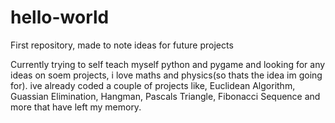 # hello-world
First repository, made to note ideas for future projects 

Currently trying to self teach myself python and pygame and looking for any ideas on soem projects, i love maths and physics(so thats the idea im going for). ive already coded a couple of projects like, Euclidean Algorithm, Guassian Elimination, Hangman, Pascals Triangle, Fibonacci Sequence and more that have left my memory.
